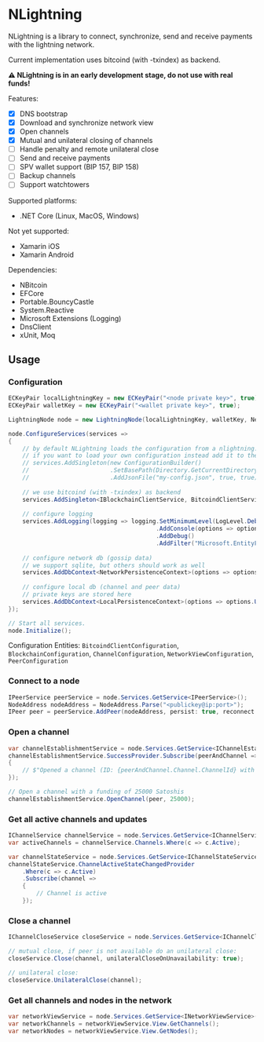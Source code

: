 # NLightning

<p>NLightning is a library to connect, synchronize, send and receive payments with the lightning network.</p>
<p>Current implementation uses bitcoind (with -txindex) as backend.</p>

__⚠ NLightning is in an early development stage, do not use with real funds!__

Features:
- [x] DNS bootstrap 
- [x] Download and synchronize network view 
- [x] Open channels
- [x] Mutual and unilateral closing of channels
- [ ] Handle penalty and remote unilateral close 
- [ ] Send and receive payments
- [ ] SPV wallet support (BIP 157, BIP 158)
- [ ] Backup channels
- [ ] Support watchtowers

Supported platforms:
- .NET Core (Linux, MacOS, Windows)

Not yet supported: 
- Xamarin iOS
- Xamarin Android

Dependencies:
- NBitcoin
- EFCore
- Portable.BouncyCastle
- System.Reactive
- Microsoft Extensions (Logging)
- DnsClient
- xUnit, Moq


## Usage

### Configuration

```C#
ECKeyPair localLightningKey = new ECKeyPair("<node private key>", true);
ECKeyPair walletKey = new ECKeyPair("<wallet private key>", true);

LightningNode node = new LightningNode(localLightningKey, walletKey, NetworkParameters.BitcoinTestnet);

node.ConfigureServices(services =>
{
    // by default NLightning loads the configuration from a nlightning.json file located in the working directory.
    // if you want to load your own configuration instead add it to the services:
    // services.AddSingleton(new ConfigurationBuilder()
    //                       .SetBasePath(Directory.GetCurrentDirectory())
    //                       .AddJsonFile("my-config.json", true, true));
        
    // we use bitcoind (with -txindex) as backend
    services.AddSingleton<IBlockchainClientService, BitcoindClientService>();
    
    // configure logging
    services.AddLogging(logging => logging.SetMinimumLevel(LogLevel.Debug)
                                          .AddConsole(options => options.IncludeScopes = false)
                                          .AddDebug()
                                          .AddFilter("Microsoft.EntityFrameworkCore", LogLevel.Warning));
    
    // configure network db (gossip data)
    // we support sqlite, but others should work as well
    services.AddDbContext<NetworkPersistenceContext>(options => options.UseSqlite("Data Source=network.db"));
    
    // configure local db (channel and peer data) 
    // private keys are stored here
    services.AddDbContext<LocalPersistenceContext>(options => options.UseSqlite("Data Source=local.db"));
});

// Start all services.
node.Initialize();
```

Configuration Entities: `BitcoindClientConfiguration`, `BlockchainConfiguration`, `ChannelConfiguration`, `NetworkViewConfiguration`, `PeerConfiguration`

### Connect to a node

```C#
IPeerService peerService = node.Services.GetService<IPeerService>();
NodeAddress nodeAddress = NodeAddress.Parse("<publickey@ip:port>");
IPeer peer = peerService.AddPeer(nodeAddress, persist: true, reconnect: true);
```

### Open a channel

```C#
var channelEstablishmentService = node.Services.GetService<IChannelEstablishmentService>();
channelEstablishmentService.SuccessProvider.Subscribe(peerAndChannel =>
{
    // $"Opened a channel (ID: {peerAndChannel.Channel.ChannelId} with peer {peerAndChannel.Peer.NodeAddress}";  
});

// Open a channel with a funding of 25000 Satoshis
channelEstablishmentService.OpenChannel(peer, 25000);
```

### Get all active channels and updates

```C#
IChannelService channelService = node.Services.GetService<IChannelService>();
var activeChannels = channelService.Channels.Where(c => c.Active);
```

```C#
var channelStateService = node.Services.GetService<IChannelStateService>();
channelStateService.ChannelActiveStateChangedProvider
    .Where(c => c.Active)
    .Subscribe(channel =>
    {
        // Channel is active
    });
```

### Close a channel

```C#
IChannelCloseService closeService = node.Services.GetService<IChannelCloseService>();

// mutual close, if peer is not available do an unilateral close:
closeService.Close(channel, unilateralCloseOnUnavailability: true);

// unilateral close:
closeService.UnilateralClose(channel);
```

### Get all channels and nodes in the network

```C#
var networkViewService = node.Services.GetService<INetworkViewService>();
var networkChannels = networkViewService.View.GetChannels();
var networkNodes = networkViewService.View.GetNodes();
```

